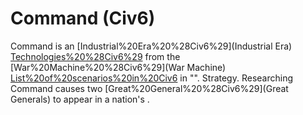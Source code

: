 # Command (Civ6)

Command is an [Industrial%20Era%20%28Civ6%29](Industrial Era) [Technologies%20%28Civ6%29](technology) from the [War%20Machine%20%28Civ6%29](War Machine) [List%20of%20scenarios%20in%20Civ6](scenario) in "".
Strategy.
Researching Command causes two [Great%20General%20%28Civ6%29](Great Generals) to appear in a nation's .